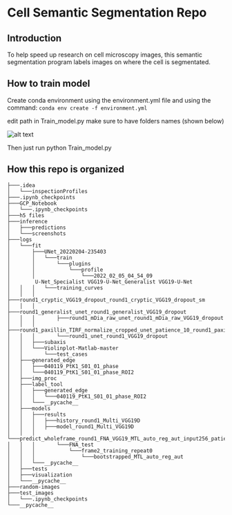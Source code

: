 # Cell Semantic Segmentation Repo
## Introduction
To help speed up research on cell microscopy images, this semantic segmentation program labels images on where the cell is segmentated.

## How to train model
Create conda environment using the environment.yml file and using the command: ```conda env create -f environment.yml```

edit path in Train_model.py
make sure to have folders names (shown below)

![alt text](https://github.com/norton-chris/Cell-Segmentation/change_dataset_path.png)

Then just run python Train_model.py


## How this repo is organized
```
├───.idea
│   └───inspectionProfiles
├───.ipynb_checkpoints
├───GCP_Notebook
│   └───.ipynb_checkpoints
├───h5 files
├───inference
│   ├───predictions
│   └───screenshots
├───logs
│   └───fit
│       ├───UNet_20220204-235403
│       │   └───train
│       │       └───plugins
│       │           └───profile
│       │               └───2022_02_05_04_54_09
│        U-Net_Specialist VGG19-U-Net_Generalist VGG19-U-Net
│   │   │   └───training_curves
│   │   │       ├───round1_cryptic_VGG19_dropout_round1_cryptic_VGG19_dropout_sm
│   │   │       ├───round1_generalist_unet_round1_generalist_VGG19_dropout
│   │   │       ├───round1_mDia_raw_unet_round1_mDia_raw_VGG19_dropout
│   │   │       ├───round1_paxillin_TIRF_normalize_cropped_unet_patience_10_round1_paxillin_TIRF_normalize_cropped_VGG19_dropout_patience_10
│   │   │       └───round1_unet_round1_VGG19_dropout
│   │   ├───subaxis
│   │   └───Violinplot-Matlab-master
│   │       └───test_cases
│   ├───generated_edge
│   │   ├───040119_PtK1_S01_01_phase
│   │   └───040119_PtK1_S01_01_phase_ROI2
│   ├───img_proc
│   ├───label_tool
│   │   ├───generated_edge
│   │   │   └───040119_PtK1_S01_01_phase_ROI2
│   │   └───__pycache__
│   ├───models
│   │   ├───results
│   │   │   ├───history_round1_Multi_VGG19D
│   │   │   ├───model_round1_Multi_VGG19D
│   │   │   └───predict_wholeframe_round1_FNA_VGG19_MTL_auto_reg_aut_input256_patience_10
│   │   │       └───FNA_test
│   │   │           └───frame2_training_repeat0
│   │   │               └───bootstrapped_MTL_auto_reg_aut
│   │   └───__pycache__
│   ├───tests
│   ├───visualization
│   └───__pycache__
├───random-images
├───test_images
│   └───.ipynb_checkpoints
└───__pycache__
```
